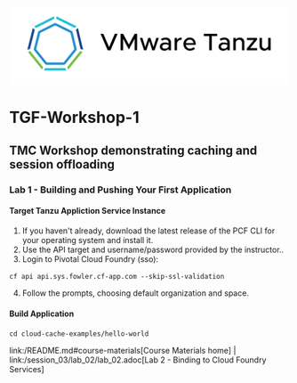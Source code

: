 ![VMware Tanzu Gemfire](/images/vmware-tanzu.png)
# TGF-Workshop-1
## TMC Workshop demonstrating caching and session offloading

### Lab 1 - Building and Pushing Your First Application

#### Target Tanzu Appliction Service Instance
1. If you haven't already, download the latest release of the PCF CLI for your operating system and install it.
2. Use the API target and username/password provided by the instructor..
3. Login to Pivotal Cloud Foundry (sso):
```
cf api api.sys.fowler.cf-app.com --skip-ssl-validation
```
4. Follow the prompts, choosing default organization and space.

#### Build Application
`cd cloud-cache-examples/hello-world`

link:/README.md#course-materials[Course Materials home] | link:/session_03/lab_02/lab_02.adoc[Lab 2 - Binding to Cloud Foundry Services]
